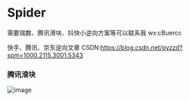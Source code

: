 # Spider
需要瑞数、腾讯滑块、抖快小逆向方案等可以联系我 wx:cBuercc

快手、腾讯、京东逆向文章 CSDN:https://blog.csdn.net/pyzzd?spm=1000.2115.3001.5343

### 腾讯滑块

![image](https://github.com/pyzzd/Spider/assets/65949377/ebf28019-d9d7-4275-a0a2-252911a000cd)
